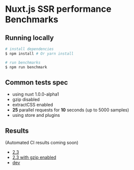 # Nuxt.js SSR performance Benchmarks

## Running locally

``` bash
# install dependencies
$ npm install # Or yarn install

# run benchmarks
$ npm run benchmark

```
## Common tests spec
- using nuxt 1.0.0-alpha1
- gzip disabled
- extractCSS enabled
- **25** parallel requests for **10** seconds (up to 5000 samples)  
- using store and plugins

## Results 
(Automated CI results coming soon)

- [2.3](./benchmarks/2.3.html)
- [2.3 with gzip enabled](./benchmarks/2.3-gzip.html)
- [dev](./benchmarks/dev.html)   
